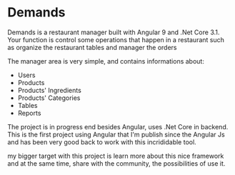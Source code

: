 # Demands

Demands is a restaurant manager built with Angular 9 and .Net Core 3.1. Your function is control some operations that happen in a restaurant such as organize the restaurant tables and manager the orders

The manager area is very simple, and contains informations about:
* Users 
* Products
* Products' Ingredients
* Products' Categories
* Tables
* Reports

The project is in progress end besides Angular, uses .Net Core in backend. This is the first project using Angular that I'm publish since the Angular Js and has been very good back to work with this incrididable tool. 

my bigger target with this project is learn more about this nice framework and at the same time, share with the community, the possibilities of use it.